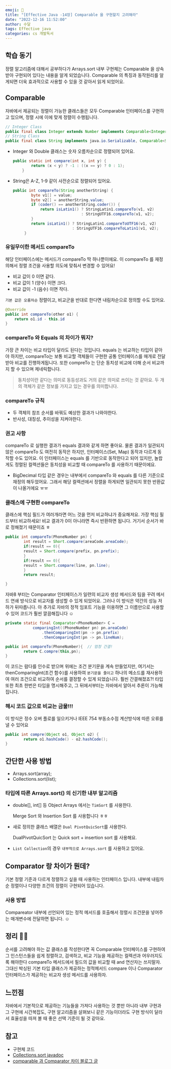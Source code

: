 ```yaml
---
emoji: 🙂
title: "[Effective Java -14장] Comparable 을 구현할지 고려해라"
date: "2022-12-16 11:52:00"
author: 수달
tags: Effective java
categories: cs 개발독서
---
```




## 학습 동기

정렬 알고리즘에 대해서 공부하다가 Arrays.sort 내부 구현체는 Comparable 을 상속받아 구현되어 있다는 내용을 알게 되었습니다.  Comparable 의 특징과 동작원리를 알게되면 더욱 효과적으로 사용할 수 있을 것 같아서 읽게 되었어요. 

## Comparable

 자바에서 제공되는 정렬이 가능한 클래스들은 모두 Comparable 인터페이스를 구현하고 있으며, 정렬 시에 이에 맞게 정렬이 수행됩니다. 

```java
// Integer Class
public final class Integer extends Number implements Comparable<Integer> { ... }
// String Class
public final class String implements java.io.Serializable, Comparable<String>, CharSequence { ... }
```

- Integer 와 Double 클래스는 숫자 오름차순으로 정렬되어 있어요.
    
    ```java
    public static int compare(int x, int y) {
            return (x < y) ? -1 : ((x == y) ? 0 : 1);
        }
    ```
    

- String은  A-Z, 1-9 같이 사전순으로 정렬되어 있어요.
    
    ```java
    public int compareTo(String anotherString) {
            byte v1[] = value;
            byte v2[] = anotherString.value;
            if (coder() == anotherString.coder()) {
                return isLatin1() ? StringLatin1.compareTo(v1, v2)
                                  : StringUTF16.compareTo(v1, v2);
            }
            return isLatin1() ? StringLatin1.compareToUTF16(v1, v2)
                              : StringUTF16.compareToLatin1(v1, v2);
         }
    ```
    

### 유일무이한 메서드 compareTo

해당 인터페이스에는 메서드가 compareTo 딱 하나뿐이에요. 이 compareTo 를 재정의해서 정렬 조건을 사용할 의도에 맞춰서 변경할 수 있어요!

- 비교 값이 0 이면 같다.
- 비교 값이 1 (양수) 이면 크다.
- 비교 값이 -1 (음수) 이면 작다.

`기본 값은 오름차순` 정렬이고, 비교군을 반대로 한다면 내림차순으로 정의할 수도 있어요. 

```java
@Override
public int compareTo(other o1) {
	return o1.id - this.id 
}
```

### compareTo 와 Equals 의 차이가 뭐지?

가장 큰 차이는 비교 타입이 달라도 된다는 것입니다. equals 는 비교하는 타입이 같아야 하지만, compareTo는  보통 비교할 객체들이 구현한 공통 인터페이스를 매개로 전달받아 비교를 진행하게됩니다. 또한 compreTo 는 단순 동치성 비교에 더해 순서 비교까지 할 수 있으며 제네릭합니다. 

> 동치성이란 같다는 의미로 동등성과도 거의 같은 의미로 쓰이는 것 같아요. 두 개의 객체가 같은 정보를 가지고 있는 경우를 의미합니다.

### compareTo 규칙

- 두 객체의 참조 순서를 바꿔도 예상한 결과가 나와야한다.
- 반사성, 대칭성, 추이성을 지켜야한다.

### 권고 사항

compareTo 로 실행한 결과가 equals 결과와 같게 하면 좋아요. 물론 결과가 일관되지 않은 compareTo 도 여전히 동작은 하지만, 인터페이스(Set, Map) 동작과 다르게 동작할 수도 있어요. 이 인터페이스는 equals 를 기반으로 동작한다고 되어 있지만, 놀랍게도 정렬된 컬렉션들은 동치성을 비교할 때 compareTo 를 사용하기 때문이에요. 

- BigDecimal 타입 같은 경우는 내부에서 compareTo 와 equals 를 다른 기준으로 재정의 해두었어요. 그래서 해당 컬렉션에서 정렬을 하게되면 일관되지 못한 반환값이 나올거에요 ㅠㅠ

### 클래스에 구현한 compareTo

클래스에 핵심 필드가 여러개라면 어느 것을 먼저 비교하냐가 중요해져요. 가장 핵심 필드부터 비교하세요! 비교 결과가 0이 아니라면 즉시 반환하면 됩니다. 거기서 순서가 바로 정해졌기 때문이죠 ㅎ

```java
public int compareTo(PhoneNumber pn) {
		int result = Short.compare(areaCode.areaCode);
		if(result == 0){
		result = Short.compare(prefix, pn.prefix);
		}
		if(result == 0){
		result = Short.compare(line, pn.line);
		}
		return result;

}
```


자바8 부터는 Comparator 인터페이스가 일련의 비교자 생성 메서드와 팀을 꾸려 메서드 연쇄 방식으로 비교자를 생성할 수 있게 되었어요. 그러나 이 방식은 약간의 성능 저하가 뒤따릅니다. 아 추가로 자바의 정적 임포트 기능을 이용하면 그 이름만으로 사용할 수 있어 코드가 훨씬 깔끔해집니다 ☺️


```java
private static final Comparator<PhoneNumber> C =
			comparingInt((PhoneNumber pn) pn.areaCode)
				.thenComparingInt(pn -> pn.prefix)
				.thenComparingInt(pn -> pn.lineNum);

public int compareTo(PhoneNumber){  // 엄청 간결!
		return C.compre(this,pn);
}
```

이 코드는 람다를 인수로 받으며 위에는 조건 분기문을 계속 만들었지만, 여기서는 thenComparingInt(조건 함수)를 사용하여 `분기문을 줄이고` 하나의 메소드를 재사용하여 여러 조건으로 비교하여 순서를 결정할 수 있게 되었습니다. 훨씬 간결해졌죠?! 타입 또한 최초 한번은 타입을 명시해주고, 그 뒤에서부터는 자바에서 알아서 추론이 가능해집니다. 


### 해시 코드 값으로 비교는 금물!!!

이 방식은 정수 오버 플로를 일으키거나 IEEE 754 부동소수점 계산방식에 따른 오류를 낼 수 있어요

```java
public int compre(Object o1, Object o2) {
		return o1.hashCode() - o2.hashCode();
}
```

## 간단한 사용 방법

- Arrays.sort(array);
- Collections.sort(list);



### 타입에 따른 Arrays.sort() 의 신기한 내부 알고리즘

- double[], int[] 등 Object Arrays 에서는 `TimSort` 를 사용한다.
    
    Merge Sort 와 Insertion Sort 를 사용합니다 ㅎㅎ
    
- 새로 정의한 클래스 배열은 `Dual PivotQuicSort`를 사용한다.
    
    DualPivotQuicSort 는 Quick sort + insertion sort 를 사용해요. 
    
- `List Collection`의 경우 `내부적으로 Arrays.sort` 를 사용하고 있어요.



## Comparator 랑 차이가 뭔데?

기본 정렬 기준과 다르게 정렬하고 싶을 때 사용하는 인터페이스 입니다. 내부에 내림차순 정렬이나 다양한 조건의 정렬이 구현되어 있습니다. 

### 사용 방법

Compareator 내부에 선언되어 있는 정적 메서드를 호출해서 정렬시 조건문을 넣어주는 매개변수에 전달하면 됩니다. ☺️

## 정리 💪🏻

순서를 고려해야 하는 값 클래스를 작성한다면 꼭 Comparable 인터페이스를 구현하여 그 인스턴스들을 쉽게 정렬하고, 검색하고, 비교 기능을 제공하는 컬렉션과 어우러지도록 해야한다 compareTo 메서드에서 필드의 값을 비교할 때 and 연산자는 쓰지말자. 그대신 박싱된 기본 타입 클래스가 제공하는 정적메서드 compare 이나 Comparator 인터페이스가 제공하는 비교자 생성 메서드를 사용하자. 

## 느낀점

자바에서 기본적으로 제공하는 기능들을 가져다 사용하는 것 뿐만 아니라 내부 구현과 그 구현에 시간복잡도, 구현 알고리즘을 살펴보니 같은 기능이더라도 구현 방식이 달라서 효율성을 따져 볼 때 좋은 선택 기준이 될 것 같아요.

## 참고

- 구현체 코드
- [Collections.sort javadoc](https://docs.oracle.com/javase/7/docs/api/java/util/Collections.html#:~:text=emptyMap()-,Method%20Detail,-sort)
- [comparable 과 Comparator 차이 블로그 글](https://gmlwjd9405.github.io/2018/09/06/java-comparable-and-comparator.html)